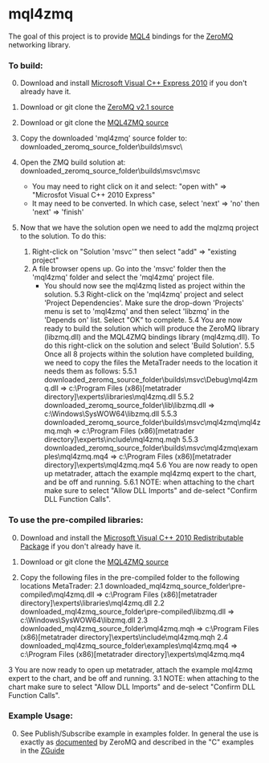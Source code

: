 # mql4zmq

The goal of this project is to provide [MQL4](http://docs.mql4.com/ "MQL4 documentation homepage.") bindings for the [ZeroMQ](http://zeromq.org/ "ZeroMQ homepage.") networking library. 

### To build:

0. Download and install [Microsoft Visual C++ Express 2010](http://go.microsoft.com/?linkid=9709949 "Microsoft's Visual C++ 2010 Express Download Link.") if you don't already have it. 

1. Download or git clone the [ZeroMQ v2.1 source](https://github.com/zeromq/zeromq2-1/ "ZeroMQ v2.1 github.")

2. Download or git clone the [MQL4ZMQ source](https://github.com/AustenConrad/mql4zmq/ "mql4zmq github.")

3. Copy the downloaded 'mql4zmq' source folder to: downloaded_zeromq_source_folder\builds\msvc\

4. Open the ZMQ build solution at: downloaded_zeromq_source_folder\builds\msvc\msvc
    - You may need to right click on it and select: "open with" => "Microsfot Visual C++ 2010 Express"
    - It may need to be converted. In which case, select 'next' => 'no' then 'next' => 'finish'

5. Now that we have the solution open we need to add the mqlzmq project to the solution. To do this:
    1. Right-click on "Solution 'msvc'" then select "add" => "existing project"
    2. A file browser opens up. Go into the 'msvc' folder then the 'mql4zmq' folder and select the 'mql4zmq' project file.
        - You should now see the mql4zmq listed as project within the solution.
5.3 Right-click on the 'mql4zmq' project and select 'Project Dependencies'. Make sure the drop-down 'Projects' menu is set to 'mql4zmq' and then select 'libzmq' in the 'Depends on' list. Select "OK" to complete.
5.4 You are now ready to build the solution which will produce the ZeroMQ library (libzmq.dll) and the MQL4ZMQ bindings library (mql4zmq.dll). To do this right-click on the solution and select 'Build Solution'.
5.5 Once all 8 projects within the solution have completed building, we need to copy the files the MetaTrader needs to the location it needs them as follows:
5.5.1	downloaded_zeromq_source_folder\builds\msvc\Debug\mql4zmq.dll => c:\Program Files (x86)\[metatrader directory]\experts\libraries\mql4zmq.dll
5.5.2	downloaded_zeromq_source_folder\lib\libzmq.dll => c:\Windows\SysWOW64\libzmq.dll
5.5.3	downloaded_zeromq_source_folder\builds\msvc\mql4zmq\mql4zmq.mqh => c:\Program Files (x86)\[metatrader directory]\experts\include\mql4zmq.mqh
5.5.3	downloaded_zeromq_source_folder\builds\msvc\mql4zmq\examples\mql4zmq.mq4 => c:\Program Files (x86)\[metatrader directory]\experts\mql4zmq.mq4
5.6 You are now ready to open up metatrader, attach the example mql4zmq expert to the chart, and be off and running.
5.6.1	NOTE: when attaching to the chart make sure to select "Allow DLL Imports" and de-select "Confirm DLL Function Calls".


### To use the pre-compiled libraries:

0. Download and install the [Microsoft Visual C++ 2010 Redistributable Package](http://www.microsoft.com/download/en/details.aspx?id=5555 "Microsoft Visual C++ 2010 Redistributable Package Download.") if you don't already have it.

1. Download or git clone the [MQL4ZMQ source](https://github.com/AustenConrad/mql4zmq/ "mql4zmq github.")

2. Copy the following files in the pre-compiled folder to the following locations MetaTrader:
2.1	downloaded_mql4zmq_source_folder\pre-compiled\mql4zmq.dll => c:\Program Files (x86)\[metatrader directory]\experts\libraries\mql4zmq.dll
2.2	downloaded_mql4zmq_source_folder\pre-compiled\libzmq.dll => c:\Windows\SysWOW64\libzmq.dll
2.3	downloaded_mql4zmq_source_folder\mql4zmq.mqh => c:\Program Files (x86)\[metatrader directory]\experts\include\mql4zmq.mqh
2.4	downloaded_mql4zmq_source_folder\examples\mql4zmq.mq4 => c:\Program Files (x86)\[metatrader directory]\experts\mql4zmq.mq4

3 You are now ready to open up metatrader, attach the example mql4zmq expert to the chart, and be off and running.
3.1 NOTE: when attaching to the chart make sure to select "Allow DLL Imports" and de-select "Confirm DLL Function Calls".


### Example Usage:

0. See Publish/Subscribe example in examples folder. In general the use is exactly as [documented](http://api.zeromq.org/2-1:_start "ZeroMQ API Documentation.") by ZeroMQ and described in the "C" examples in the [ZGuide](http://zguide.zeromq.org/page:all "ZeroMQ ZGuide.")